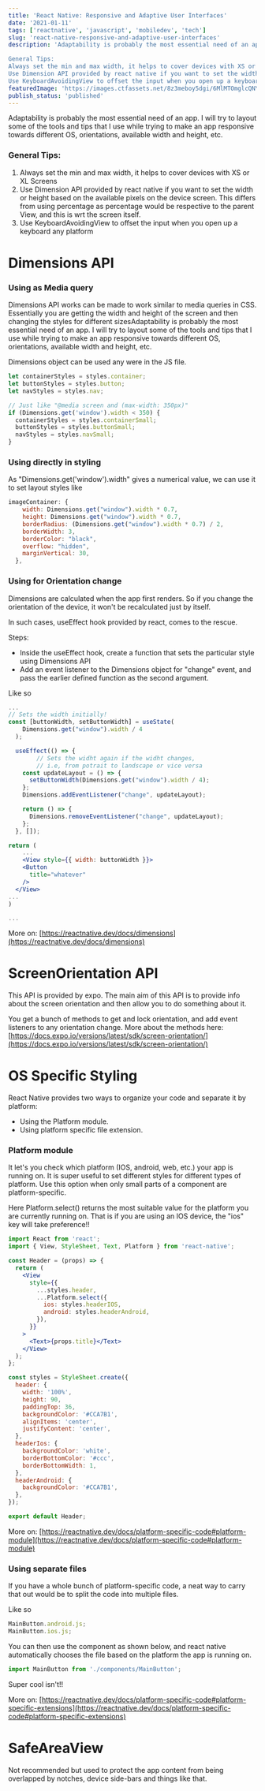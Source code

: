 ```yaml
---
title: 'React Native: Responsive and Adaptive User Interfaces'
date: '2021-01-11'
tags: ['reactnative', 'javascript', 'mobiledev', 'tech']
slug: 'react-native-responsive-and-adaptive-user-interfaces'
description: 'Adaptability is probably the most essential need of an app. I will try to layout some of the tools and tips that I use while trying to make an app responsive towards different OS, orientations, available width and height, etc.

General Tips:
Always set the min and max width, it helps to cover devices with XS or XL Screens
Use Dimension API provided by react native if you want to set the width or height based on the available pixels on the device screen. This differs from using percentage as percentage would be respective to the parent View, and this is wrt the screen itself.
Use KeyboardAvoidingView to offset the input when you open up a keyboard any platform'
featuredImage: 'https://images.ctfassets.net/8z3meboy5dgi/6MlMTOmglcQNYfYfZzDA69/44f2fc22a444cfdbcef1d36a91d8922b/carbon.png'
publish_status: 'published'
---
```


Adaptability is probably the most essential need of an app. I will try to layout some of the tools and tips that I use while trying to make an app responsive towards different OS, orientations, available width and height, etc.

### General Tips:

1. Always set the min and max width, it helps to cover devices with XS or XL Screens
2. Use Dimension API provided by react native if you want to set the width or height based on the available pixels on the device screen. This differs from using percentage as percentage would be respective to the parent View, and this is wrt the screen itself.
3. Use KeyboardAvoidingView to offset the input when you open up a keyboard any platform

# Dimensions API

### Using as Media query

Dimensions API works can be made to work similar to media queries in CSS. Essentially you are getting the width and height of the screen and then changing the styles for different sizesAdaptability is probably the most essential need of an app. I will try to layout some of the tools and tips that I use while trying to make an app responsive towards different OS, orientations, available width and height, etc.

Dimensions object can be used any were in the JS file.

```jsx
let containerStyles = styles.container;
let buttonStyles = styles.button;
let navStyles = styles.nav;

// Just like "@media screen and (max-width: 350px)"
if (Dimensions.get('window').width < 350) {
  containerStyles = styles.containerSmall;
  buttonStyles = styles.buttonSmall;
  navStyles = styles.navSmall;
}
```

### Using directly in styling

As "Dimensions.get('window').width" gives a numerical value, we can use it to set layout styles like

```jsx
imageContainer: {
    width: Dimensions.get("window").width * 0.7,
    height: Dimensions.get("window").width * 0.7,
    borderRadius: (Dimensions.get("window").width * 0.7) / 2,
    borderWidth: 3,
    borderColor: "black",
    overflow: "hidden",
    marginVertical: 30,
  },
```

### Using for Orientation change

Dimensions are calculated when the app first renders. So if you change the orientation of the device, it won't be recalculated just by itself.

In such cases, useEffect hook provided by react, comes to the rescue.

Steps:

- Inside the useEffect hook, create a function that sets the particular style using Dimensions API
- Add an event listener to the Dimensions object for "change" event, and pass the earlier defined function as the second argument.

Like so

```jsx
...
// Sets the width initially!
const [buttonWidth, setButtonWidth] = useState(
    Dimensions.get("window").width / 4
  );

  useEffect(() => {
		// Sets the widht again if the widht changes,
		// i.e, from potrait to landscape or vice versa
    const updateLayout = () => {
      setButtonWidth(Dimensions.get("window").width / 4);
    };
    Dimensions.addEventListener("change", updateLayout);

    return () => {
      Dimensions.removeEventListener("change", updateLayout);
    };
  }, []);

return (
	...
	<View style={{ width: buttonWidth }}>
    <Button
      title="whatever"
    />
  </View>
...
)

...
```

More on: [https://reactnative.dev/docs/dimensions](https://reactnative.dev/docs/dimensions)

# ScreenOrientation API

This API is provided by expo. The main aim of this API is to provide info about the screen orientation and then allow you to do something about it.

You get a bunch of methods to get and lock orientation, and add event listeners to any orientation change.
More about the methods here: [https://docs.expo.io/versions/latest/sdk/screen-orientation/](https://docs.expo.io/versions/latest/sdk/screen-orientation/)

# OS Specific Styling

React Native provides two ways to organize your code and separate it by platform:

- Using the Platform module.
- Using platform specific file extension.

### Platform module

It let's you check which platform (IOS, android, web, etc.) your app is running on.
It is super useful to set different styles for different types of platform. Use this option when only small parts of a component are platform-specific.

Here Platform.select() returns the most suitable value for the platform you are currently running on.
That is if you are using an IOS device, the "ios" key will take preference!!

```jsx
import React from 'react';
import { View, StyleSheet, Text, Platform } from 'react-native';

const Header = (props) => {
  return (
    <View
      style={{
        ...styles.header,
        ...Platform.select({
          ios: styles.headerIOS,
          android: styles.headerAndroid,
        }),
      }}
    >
      <Text>{props.title}</Text>
    </View>
  );
};

const styles = StyleSheet.create({
  header: {
    width: '100%',
    height: 90,
    paddingTop: 36,
    backgroundColor: '#CCA7B1',
    alignItems: 'center',
    justifyContent: 'center',
  },
  headerIos: {
    backgroundColor: 'white',
    borderBottomColor: '#ccc',
    borderBottomWidth: 1,
  },
  headerAndroid: {
    backgroundColor: '#CCA7B1',
  },
});

export default Header;
```

More on: [https://reactnative.dev/docs/platform-specific-code#platform-module](https://reactnative.dev/docs/platform-specific-code#platform-module)

### Using separate files

If you have a whole bunch of platform-specific code, a neat way to carry that out would be to split the code into multiple files.

Like so

```jsx
MainButton.android.js;
MainButton.ios.js;
```

You can then use the component as shown below, and react native automatically chooses the file based on the platform the app is running on.

```jsx
import MainButton from './components/MainButton';
```

Super cool isn't!!

More on: [https://reactnative.dev/docs/platform-specific-code#platform-specific-extensions](https://reactnative.dev/docs/platform-specific-code#platform-specific-extensions)

# SafeAreaView

Not recommended but used to protect the app content from being overlapped by notches, device side-bars and things like that.
